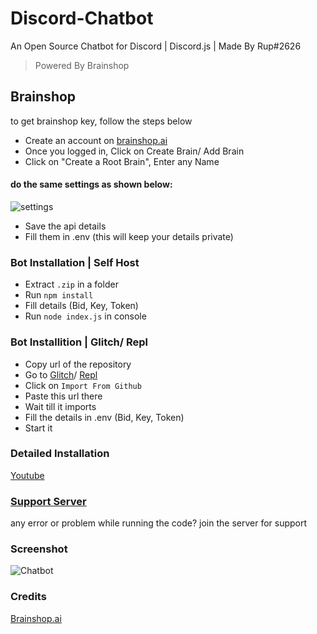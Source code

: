 # Discord-Chatbot
An Open Source Chatbot for Discord | Discord.js | Made By Rup#2626
> Powered By Brainshop

## Brainshop 
to get brainshop key, follow the steps below
* Create an account on [brainshop.ai](https://brainshop.ai/)
* Once you logged in, Click on Create Brain/ Add Brain
* Click on "Create a Root Brain", Enter any Name

#### do the same settings as shown below:
![settings](https://cdn.discordapp.com/attachments/837202281618866207/837202384563994684/unknown.png)

* Save the api details
* Fill them in .env (this will keep your details private)

### Bot Installation | Self Host
* Extract `.zip` in a folder
* Run `npm install`
* Fill details (Bid, Key, Token)
* Run `node index.js` in console

### Bot Installition | Glitch/ Repl
* Copy url of the repository
* Go to [Glitch](https://glitch.com/)/ [Repl](https://replit.com/)
* Click on `Import From Github`
* Paste this url there
* Wait till it imports
* Fill the details in .env (Bid, Key, Token)
* Start it

### Detailed Installation
[Youtube](https://www.youtube.com/channel/UCkpN5Xw5EMqoPsfQWKpYYwA)

### [Support Server](https://discord.gg/ddEmXUPCE4)
any error or problem while running the code? join the server for support  

### Screenshot
![Chatbot](https://cdn.discordapp.com/attachments/837202281618866207/837217805640138762/Capture.PNG)

### Credits
[Brainshop.ai](https://brainshop.ai/)

